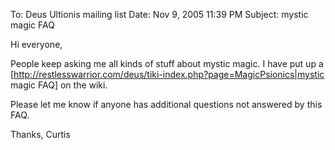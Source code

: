 To: Deus Ultionis mailing list
Date: Nov 9, 2005 11:39 PM
Subject: mystic magic FAQ

Hi everyone,

People keep asking me all kinds of stuff about mystic magic. I have put up a [http://restlesswarrior.com/deus/tiki-index.php?page=MagicPsionics|mystic magic FAQ] on the wiki.

Please let me know if anyone has additional questions not answered by this FAQ.

Thanks,
Curtis
